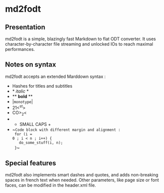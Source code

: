 # md2fodt

## Presentation

md2fodt is a simple, blazingly fast Markdown to flat ODT converter. It uses character-by-character file streaming and unlocked IOs to reach maximal performances.

## Notes on syntax

md2fodt accepts an extended Marddown syntax :
  * Hashes for titles and subtitles
  * \* *italic* \*
  * \*\* **bold** \*\*
  * |<code>monotype</code>|
  * 21&lt;<sup>st</sup>&gt;
  * CO&gt;<sub>2</sub>&lt;
  * + SMALL CAPS +
  * ~<code>Code block with different margin and alignment :<br>
  for (i = 0 ; i < n ; i++) {<br>
  &emsp;&emsp;do_some_stuff(i, n);<br>
  }</code>~

## Special features

md2fodt also implements smart dashes and quotes, and adds non-breaking spaces in french text when needed. Other parameters, like page size or font faces, can be modified in the <mono>header.xml</code> file.
